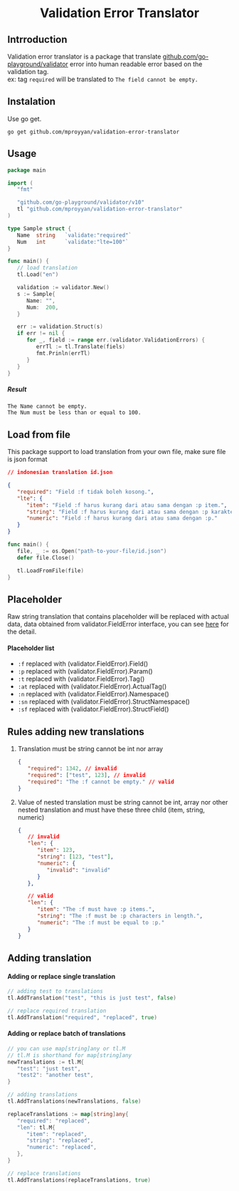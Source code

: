 <h1 align="center">Validation Error Translator</h1>

## Intrroduction
Validation error translator is a package that translate [github.com/go-playground/validator](https://github.com/go-playground/validator) error into human readable error based on the validation tag. <br>
ex: tag `required` will be translated to `The field cannot be empty.`

## Instalation
Use go get.
```console
go get github.com/mproyyan/validation-error-translator
```

## Usage
```go
package main

import (
   "fmt"

   "github.com/go-playground/validator/v10"
   tl "github.com/mproyyan/validation-error-translator"
)

type Sample struct {
   Name  string   `validate:"required"`
   Num   int      `validate:"lte=100"`
}

func main() {
   // load translation
   tl.Load("en")

   validation := validator.New()
   s := Sample{
      Name: "",
      Num:  200,
   }

   err := validation.Struct(s)
   if err != nil {
      for _, field := range err.(validator.ValidationErrors) {
         errTl := tl.Translate(fiels)
         fmt.Prinln(errTl)
      }
   }
}
```
##### Result
```
The Name cannot be empty.
The Num must be less than or equal to 100.
```

## Load from file
This package support to load translation from your own file, make sure file is json format

```json
// indonesian translation id.json

{
   "required": "Field :f tidak boleh kosong.",
   "lte": {
      "item": "Field :f harus kurang dari atau sama dengan :p item.",
      "string": "Field :f harus kurang dari atau sama dengan :p karakter.",
      "numeric": "Field :f harus kurang dari atau sama dengan :p."
   }
}
```

```go
func main() {
   file, _ := os.Open("path-to-your-file/id.json")
   defer file.Close()

   tl.LoadFromFile(file)
}
```

## Placeholder
Raw string translation that contains placeholder will be replaced with actual data, data obtained from validator.FieldError interface, you can see [here](https://github.com/go-playground/validator/blob/master/errors.go#L83) for the detail.

#### Placeholder list
-  `:f` replaced with (validator.FieldError).Field()
-  `:p` replaced with (validator.FieldError).Param()
-  `:t` replaced with (validator.FieldError).Tag()
-  `:at` replaced with (validator.FieldError).ActualTag()
-  `:n` replaced with (validator.FieldError).Namespace()
-  `:sn` replaced with (validator.FieldError).StructNamespace()
-  `:sf` replaced with (validator.FieldError).StructField()

## Rules adding new translations
1. Translation must be string cannot be int nor array
   
   ```json
   {
      "required": 1342, // invalid
      "required": ["test", 123], // invalid
      "required": "The :f cannot be empty." // valid
   }
   ```
2. Value of nested translation must be string cannot be int, array nor other nested translation and must have these three child (item, string, numeric)

   ```json
   {
      // invalid
      "len": {
         "item": 123,
         "string": [123, "test"],
         "numeric": {
            "invalid": "invalid"
         }
      },

      // valid
      "len": {
         "item": "The :f must have :p items.",
         "string": "The :f must be :p characters in length.",
         "numeric": "The :f must be equal to :p."
      }
   }
   ```

## Adding translation
#### Adding or replace single translation

```go
// adding test to translations
tl.AddTranslation("test", "this is just test", false)

// replace required translation
tl.AddTranslation("required", "replaced", true)
```

#### Adding or replace batch of translations

```go
// you can use map[string]any or tl.M
// tl.M is shorthand for map[string]any
newTranslations := tl.M{
   "test": "just test",
   "test2": "another test",
}

// adding translations
tl.AddTranslations(newTranslations, false)

replaceTranslations := map[string]any{
   "required": "replaced",
   "len": tl.M{
      "item": "replaced",
      "string": "replaced",
      "numeric": "replaced",
   },
}

// replace translations
tl.AddTranslations(replaceTranslations, true)
```